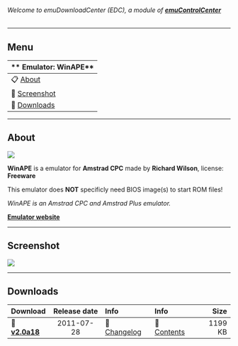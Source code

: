 ###### Welcome to emuDownloadCenter (EDC), a module of [**emuControlCenter**](https://github.com/PhoenixInteractiveNL/emuControlCenter/wiki/)
***
## Menu
| ** Emulator: WinAPE** |
|:---------|
| :clipboard: [About](#about) |
| :sunrise: [Screenshot](#screenshot) |
| :floppy_disk: [Downloads](#downloads) |
***
## About
![](https://github.com/PhoenixInteractiveNL/emuDownloadCenter/wiki/images_emulator/winape_logo_200.jpg)

**WinAPE** is a emulator for **Amstrad CPC** made by **Richard Wilson**, license: **Freeware**

This emulator does **NOT** specificly need BIOS image(s) to start ROM files!

_WinAPE is an Amstrad CPC and Amstrad Plus emulator._

[**Emulator website**](http://www.winape.net/)
***
## Screenshot
![](https://raw.githubusercontent.com/PhoenixInteractiveNL/emuDownloadCenter/master/hooks/winape/screen.jpg)
***
## Downloads
| Download | Release date  | Info       | Info       | Size       |
|:---------|:-------------:|:-----------|:-----------|-----------:|
| :floppy_disk: [**v2.0a18**](https://github.com/PhoenixInteractiveNL/edc-repo0002/raw/master/winape/2.0a18.7z) | 2011-07-28 | :page_facing_up: [Changelog](https://github.com/PhoenixInteractiveNL/edc-repo0002/blob/master/winape/2.0a18_changelog.txt) | :mag_right: [Contents](https://github.com/PhoenixInteractiveNL/edc-repo0002/blob/master/winape/2.0a18_contents.txt) | 1199 KB |

